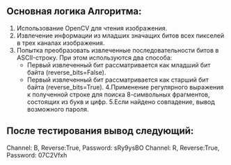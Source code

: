 ## Основная логика Алгоритма:
1. Использование OpenCV для чтения изображения.
2. Извлечение информации из младших значащих битов всех пикселей в трех каналах изображения.
3. Попытка преобразовать извлеченные последовательности битов в ASCII-строку. При этом используются два способа:
    - Первый извлеченный бит рассматривается как младший бит байта (reverse_bits=False).
    - Первый извлеченный бит рассматривается как старший бит байта (reverse_bits=True).
4.Применение регулярного выражения  к полученной строке для поиска 8-символьных фрагментов, состоящих из букв и цифр.
5.Если найдено совпадение, вывод возможного пароля.

## После тестирования вывод следующий:
Channel: B, Reverse:True, Password: sRy9ysBO
Channel: R, Reverse:True, Password: 07C2Vfxh